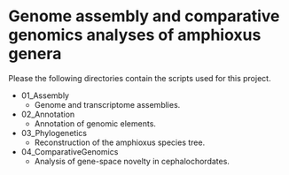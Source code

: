 # Genome assembly and comparative genomics analyses of amphioxus genera

Please the following directories contain the scripts used for this project.
* 01_Assembly
  * Genome and transcriptome assemblies.
* 02_Annotation
  * Annotation of genomic elements.
* 03_Phylogenetics
  * Reconstruction of the amphioxus species tree.
* 04_ComparativeGenomics
  * Analysis of gene-space novelty in cephalochordates.
